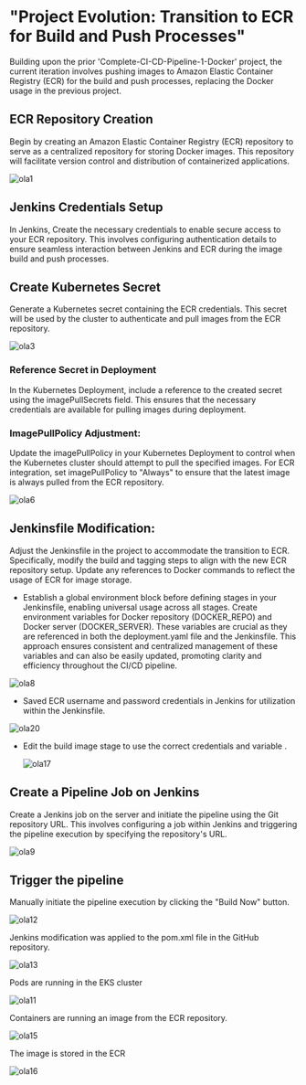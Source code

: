 # "Project Evolution: Transition to ECR for Build and Push Processes"

Building upon the prior 'Complete-CI-CD-Pipeline-1-Docker' project, the current iteration involves pushing images to Amazon Elastic Container Registry (ECR) for the build and push processes, replacing the Docker usage in the previous project.

## ECR Repository Creation
Begin by creating an Amazon Elastic Container Registry (ECR) repository to serve as a centralized repository for storing Docker images. This repository will facilitate version control and distribution of  containerized applications.

![ola1](https://github.com/busolagbadero/Complete-CI-CD-Pipeline-2-ECR/assets/94229949/377115f3-3039-447a-be37-eceea6233234)

## Jenkins Credentials Setup
In Jenkins, Create the necessary credentials to enable secure access to your ECR repository. This involves configuring authentication details to ensure seamless interaction between Jenkins and ECR during the image build and push processes.

## Create Kubernetes Secret
Generate a Kubernetes secret containing the ECR credentials. This secret will be used by the cluster to authenticate and pull images from the ECR repository.

![ola3](https://github.com/busolagbadero/Complete-CI-CD-Pipeline-2-ECR/assets/94229949/5959cc56-01cc-4cb5-99a4-3a74b7346800)

### Reference Secret in Deployment
In the Kubernetes Deployment, include a reference to the created secret using the imagePullSecrets field. This ensures that the necessary credentials are available for pulling images during deployment.

### ImagePullPolicy Adjustment:
Update the imagePullPolicy in your Kubernetes Deployment to control when the Kubernetes cluster should attempt to pull the specified images. For ECR integration, set imagePullPolicy to "Always" to ensure that the latest image is always pulled from the ECR repository.

![ola6](https://github.com/busolagbadero/Complete-CI-CD-Pipeline-2-ECR/assets/94229949/5ed6924b-a52e-4d23-ac5b-11822ec91a3b)

## Jenkinsfile Modification:
Adjust the Jenkinsfile in the project to accommodate the transition to ECR. Specifically, modify the build and tagging steps to align with the new ECR repository setup. Update any references to Docker commands to reflect the usage of ECR for image storage.

- Establish a global environment block before defining stages in your Jenkinsfile, enabling universal usage across all stages. Create environment variables for Docker repository (DOCKER_REPO) and Docker server (DOCKER_SERVER). These variables are crucial as they are referenced in both the deployment.yaml file and the Jenkinsfile. This approach ensures consistent and centralized management of these variables and can also be easily updated, promoting clarity and efficiency throughout the CI/CD pipeline.

![ola8](https://github.com/busolagbadero/Complete-CI-CD-Pipeline-2-ECR/assets/94229949/f0482891-ae09-4008-914f-d6081d7d13c3)

- Saved ECR username and password credentials in Jenkins for utilization within the Jenkinsfile.

![ola20](https://github.com/busolagbadero/Complete-CI-CD-Pipeline-2-ECR/assets/94229949/aceabc7e-8a2e-49b8-b845-b4be63e49628)

- Edit the build image stage to use the correct credentials and variable .
  
  ![ola17](https://github.com/busolagbadero/Complete-CI-CD-Pipeline-2-ECR/assets/94229949/3d2d2a83-0a41-4616-a99f-9285638e50ca)

## Create a Pipeline Job on Jenkins

Create a Jenkins job on the server and initiate the pipeline using the Git repository URL. This involves configuring a job within Jenkins and triggering the pipeline execution by specifying the repository's URL.

 ![ola9](https://github.com/busolagbadero/Complete-CI-CD-Pipeline-2-ECR/assets/94229949/d49fd572-3745-4f56-89d1-fd3edf9849b0)

 
## Trigger the pipeline

Manually initiate the pipeline execution by clicking the "Build Now" button.

![ola12](https://github.com/busolagbadero/Complete-CI-CD-Pipeline-2-ECR/assets/94229949/af80fbbd-52ac-4a95-bb77-7a08ca4bab0f)

Jenkins modification was applied to the pom.xml file in the GitHub repository.

![ola13](https://github.com/busolagbadero/Complete-CI-CD-Pipeline-2-ECR/assets/94229949/c9743478-a2f7-4048-8acc-ef4640a92ee5)

Pods are running in the EKS cluster

![ola11](https://github.com/busolagbadero/Complete-CI-CD-Pipeline-2-ECR/assets/94229949/47b0625b-b19f-4088-9b86-d5392026a812)

Containers are running an image from the ECR repository.

![ola15](https://github.com/busolagbadero/Complete-CI-CD-Pipeline-2-ECR/assets/94229949/c6119b35-9a53-4a0c-9d8f-d900e5fba5e1)

The image is stored in the ECR 

![ola16](https://github.com/busolagbadero/Complete-CI-CD-Pipeline-2-ECR/assets/94229949/da3cfba7-5fdb-4822-afa1-3e5e175309a9)


 

























  
